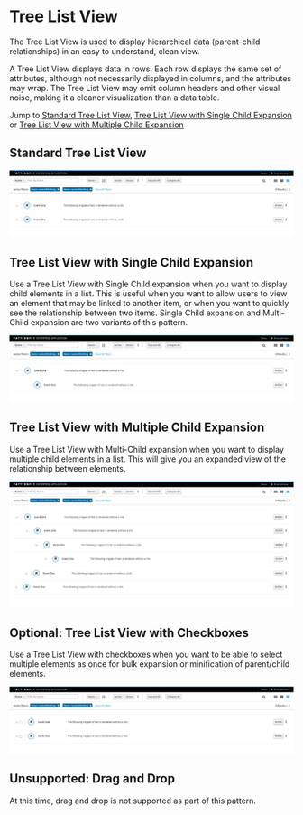 # Tree List View

The Tree List View is used to display hierarchical data (parent-child relationships) in an easy to understand, clean view.

A Tree List View displays data in rows. Each row displays the same set of attributes, although not necessarily displayed in columns, and the attributes may wrap. The Tree List View may omit column headers and other visual noise, making it a cleaner visualization than a data table.

Jump to [Standard Tree List View](#standard-tree-list-view), [Tree List View with Single Child Expansion](#tree-list-view-with-single-child-expansion) or [Tree List View with Multiple Child Expansion](#tree-list-view-with-multiple-child-expansion)

## Standard Tree List View

![List view](img/tree-list-view.png)


## Tree List View with Single Child Expansion

Use a Tree List View with Single Child expansion when you want to display child elements in a list. This is useful when you want to allow users to view an element that may be linked to another item, or when you want to quickly see the relationship between two items. Single Child expansion and Multi-Child expansion are two variants of this pattern.

![Tree List view with Single Child Expansion](img/tree-list-view-single-expansion.png)


## Tree List View with Multiple Child Expansion

Use a Tree List View with Multi-Child expansion when you want to display multiple child elements in a list. This will give you an expanded view of the relationship between elements.

![Tree List view with Multi-Child Expansion](img/tree-list-view-multi-expansion.png)


## Optional: Tree List View with Checkboxes

Use a Tree List View with checkboxes when you want to be able to select multiple elements as once for bulk expansion or minification of parent/child elements.

![Tree List View with checkbox](img/tree-list-view-checkbox.png)

## Unsupported: Drag and Drop
At this time, drag and drop is not supported as part of this pattern.

<!-- ## Draggable Rows

Provide customizable sorting capabilities to users by applying the [Drag and Drop](https://www.patternfly.org/pattern-library/forms-and-controls/drag-and-drop/#/api) pattern to a standard list view. Drag and Drop allows users to dynamically reorder items in the list.

![List view with draggable rows](img/list-view-drag-and-drop.png) -->
